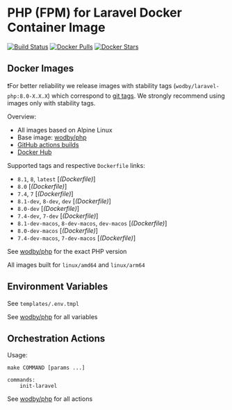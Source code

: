 # PHP (FPM) for Laravel Docker Container Image 

[![Build Status](https://github.com/wodby/laravel-php/workflows/Build%20docker%20image/badge.svg)](https://github.com/wodby/laravel-php/actions)
[![Docker Pulls](https://img.shields.io/docker/pulls/wodby/laravel-php.svg)](https://hub.docker.com/r/wodby/laravel-php)
[![Docker Stars](https://img.shields.io/docker/stars/wodby/laravel-php.svg)](https://hub.docker.com/r/wodby/laravel-php)

## Docker Images

❗For better reliability we release images with stability tags (`wodby/laravel-php:8.0-X.X.X`) which correspond to [git tags](https://github.com/wodby/laravel-php/releases). We strongly recommend using images only with stability tags. 

Overview:

- All images based on Alpine Linux
- Base image: [wodby/php](https://github.com/wodby/php)
- [GitHub actions builds](https://github.com/wodby/laravel-php/actions) 
- [Docker Hub](https://hub.docker.com/r/wodby/laravel-php)

Supported tags and respective `Dockerfile` links:

- `8.1`, `8`, `latest`  [_(Dockerfile)_]
- `8.0` [_(Dockerfile)_]
- `7.4`, `7` [_(Dockerfile)_]
- `8.1-dev`, `8-dev`, `dev` [_(Dockerfile)_]
- `8.0-dev` [_(Dockerfile)_]
- `7.4-dev`, `7-dev` [_(Dockerfile)_]
- `8.1-dev-macos`, `8-dev-macos`, `dev-macos` [_(Dockerfile)_]
- `8.0-dev-macos` [_(Dockerfile)_]
- `7.4-dev-macos`, `7-dev-macos` [_(Dockerfile)_]

See [wodby/php](https://github.com/wodby/php) for the exact PHP version

All images built for `linux/amd64` and `linux/arm64`

## Environment Variables

See `templates/.env.tmpl`

See [wodby/php](https://github.com/wodby/php) for all variables

## Orchestration Actions

Usage:
```
make COMMAND [params ...]
 
commands:
    init-laravel    
```

See [wodby/php](https://github.com/wodby/php) for all actions
